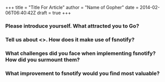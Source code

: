 +++
title = "Title For Article"
author = "Name of Gopher"
date = 2014-02-06T06:40:42Z
draft = true
+++

### Please introduce yourself. What attracted you to Go?


### Tell us about <<your project>>. How does it make use of fsnotify?


### What challenges did you face when implementing fsnotify? How did you surmount them?


### What improvement to fsnotify would you find most valuable?


